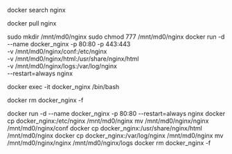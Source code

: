 docker search nginx

docker pull nginx

sudo mkdir /mnt/md0/nginx
sudo chmod 777 /mnt/md0/nginx
docker run -d --name docker_nginx -p 80:80 -p 443:443 \
    -v /mnt/md0/nginx/conf:/etc/nginx \
    -v /mnt/md0/nginx/html:/usr/share/nginx/html \
    -v /mnt/md0/nginx/logs:/var/log/nginx \
    --restart=always nginx

docker exec -it docker_nginx /bin/bash

docker rm docker_nginx -f



docker run -d --name docker_nginx -p 80:80 --restart=always nginx
docker cp docker_nginx:/etc/nginx            /mnt/md0/nginx
mv /mnt/md0/nginx/nginx /mnt/md0/nginx/conf
docker cp docker_nginx:/usr/share/nginx/html /mnt/md0/nginx
docker cp docker_nginx:/var/log/nginx        /mnt/md0/nginx
mv /mnt/md0/nginx/nginx /mnt/md0/nginx/logs
docker rm docker_nginx -f

